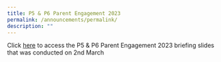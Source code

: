 ```yaml
---
title: P5 & P6 Parent Engagement 2023
permalink: /announcements/permalink/
description: ""
---
```

Click [here](/files/2023/EGPS_Ps%20sharing_Parent%20Engagement_2023_2%20mar%202023.pdf)  to access the P5 & P6 Parent Engagement 2023 briefing slides that was conducted on 2nd March